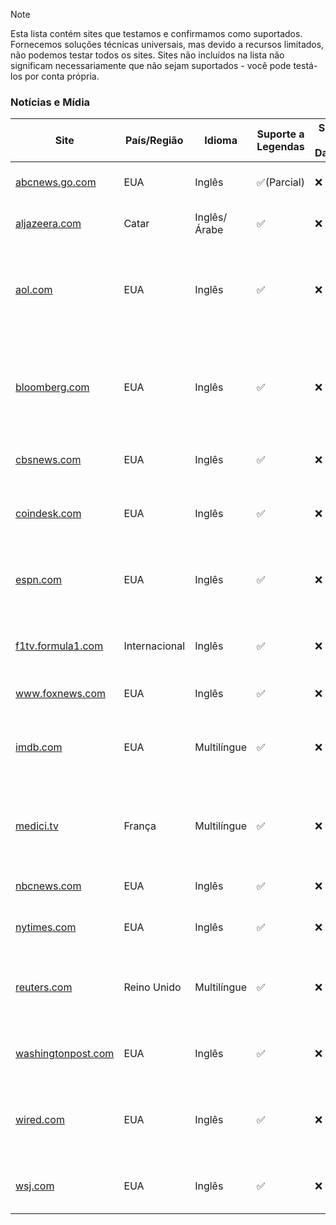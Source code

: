 > [!NOTE]
> Esta lista contém sites que testamos e confirmamos como suportados. Fornecemos soluções técnicas universais, mas devido a recursos limitados, não podemos testar todos os sites. Sites não incluídos na lista não significam necessariamente que não sejam suportados - você pode testá-los por conta própria.

### Notícias e Mídia

| Site                                                                        | País/Região   | Idioma       | Suporte a Legendas | Suporte a Danmaku | Descrição                                                                             |
| --------------------------------------------------------------------------- | ------------- | ------------ | ------------------ | ----------------- | ------------------------------------------------------------------------------------- |
| <a href="https://abcnews.go.com" target="_blank">abcnews.go.com</a>         | EUA           | Inglês       | ✅(Parcial)        | ❌                | O site oficial do ABC News                                                            |
| <a href="https://aljazeera.com" target="_blank">aljazeera.com</a>           | Catar         | Inglês/Árabe | ✅                 | ❌                | O site oficial do Al Jazeera                                                          |
| <a href="https://aol.com" target="_blank">aol.com</a>                       | EUA           | Inglês       | ✅                 | ❌                | Um site portal que fornece notícias, e-mail e serviços de busca                       |
| <a href="https://bloomberg.com" target="_blank">bloomberg.com</a>           | EUA           | Inglês       | ✅                 | ❌                | Bloomberg é um provedor líder de informações globais de negócios, finanças e notícias |
| <a href="https://cbsnews.com" target="_blank">cbsnews.com</a>               | EUA           | Inglês       | ✅                 | ❌                | O site oficial do CBS News                                                            |
| <a href="https://coindesk.com" target="_blank">coindesk.com</a>             | EUA           | Inglês       | ✅                 | ❌                | Um site de notícias focado em criptomoeda e blockchain                                |
| <a href="https://espn.com" target="_blank">espn.com</a>                     | EUA           | Inglês       | ✅                 | ❌                | Um site líder em notícias e informações esportivas                                    |
| <a href="https://f1tv.formula1.com" target="_blank">f1tv.formula1.com</a>   | Internacional | Inglês       | ✅                 | ❌                | O serviço oficial de streaming da Fórmula 1                                           |
| <a href="https://www.foxnews.com" target="_blank">www.foxnews.com</a>       | EUA           | Inglês       | ✅                 | ❌                | O site oficial do Fox News                                                            |
| <a href="https://imdb.com" target="_blank">imdb.com</a>                     | EUA           | Multilíngue  | ✅                 | ❌                | A fonte mais popular do mundo para conteúdo de filmes, TV e celebridades              |
| <a href="https://medici.tv" target="_blank">medici.tv</a>                   | França        | Multilíngue  | ✅                 | ❌                | Uma plataforma líder de streaming de música clássica                                  |
| <a href="https://nbcnews.com" target="_blank">nbcnews.com</a>               | EUA           | Inglês       | ✅                 | ❌                | O site oficial do NBC News                                                            |
| <a href="https://nytimes.com" target="_blank">nytimes.com</a>               | EUA           | Inglês       | ✅                 | ❌                | O site oficial do The New York Times                                                  |
| <a href="https://reuters.com" target="_blank">reuters.com</a>               | Reino Unido   | Multilíngue  | ✅                 | ❌                | Reuters é uma agência internacional líder de notícias globais                         |
| <a href="https://washingtonpost.com" target="_blank">washingtonpost.com</a> | EUA           | Inglês       | ✅                 | ❌                | O site oficial do The Washington Post                                                 |
| <a href="https://wired.com" target="_blank">wired.com</a>                   | EUA           | Inglês       | ✅                 | ❌                | O site oficial da revista Wired, focado em tecnologia e cultura                       |
| <a href="https://wsj.com" target="_blank">wsj.com</a>                       | EUA           | Inglês       | ✅                 | ❌                | O site oficial do The Wall Street Journal                                             |
